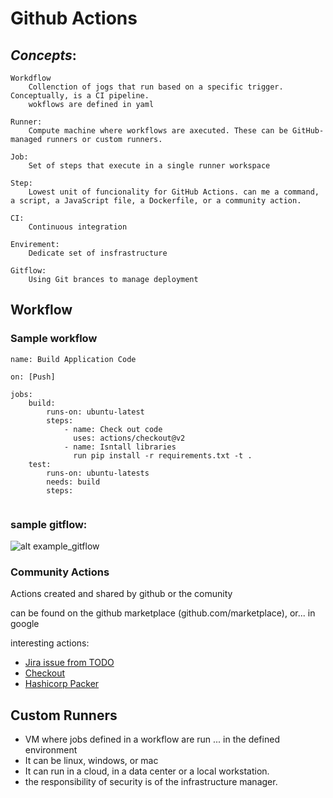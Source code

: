 # Github Actions

## *Concepts*:

    Workdflow
        Collenction of jogs that run based on a specific trigger. Conceptually, is a CI pipeline. 
        wokflows are defined in yaml
    
    Runner: 
        Compute machine where workflows are axecuted. These can be GitHub-managed runners or custom runners.
    
    Job:
        Set of steps that execute in a single runner workspace
    
    Step:
        Lowest unit of funcionality for GitHub Actions. can me a command, a script, a JavaScript file, a Dockerfile, or a community action.
    
    CI: 
        Continuous integration

    Envirement:
        Dedicate set of insfrastructure
    
    Gitflow:
        Using Git brances to manage deployment



## Workflow
### Sample workflow
````
name: Build Application Code

on: [Push]

jobs:
    build:
        runs-on: ubuntu-latest
        steps:
            - name: Check out code
              uses: actions/checkout@v2
            - name: Isntall libraries
              run pip install -r requirements.txt -t .
    test:
        runs-on: ubuntu-latests
        needs: build
        steps:


````

### sample gitflow:
![alt example_gitflow]("https://github.com/TiagoSRodrigues/NoteBook/blob/d49e0901a6bb92115f7c62e5506fca12f3c910a3/github%20actions/assets/example_gitflow.png)


### Community Actions 

Actions created and shared by github or the comunity

can be found on the github marketplace (github.com/marketplace), or... in google

interesting actions: 
 - [Jira issue from TODO](https://github.com/marketplace/actions/jira-issue-from-todo)
 - [Checkout](https://github.com/marketplace/actions/checkout)
 - [Hashicorp Packer](https://github.com/marketplace/actions/setup-hashicorp-packer)

## Custom Runners

 - VM where jobs defined in a workflow are run ... in the defined environment
 - It can be linux, windows, or mac
 - It can run in a cloud, in a data center or a local workstation.
 - the responsibility of security is of the infrastructure manager.
 



